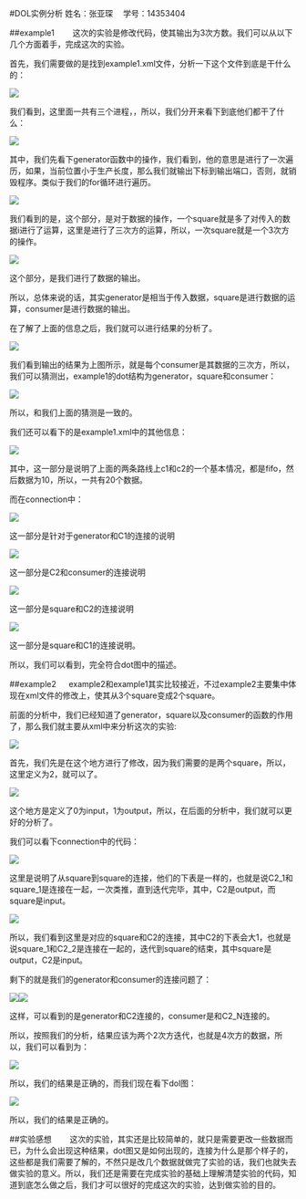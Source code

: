 #DOL实例分析
姓名：张亚琛     学号：14353404

##example1
   这次的实验是修改代码，使其输出为3次方数。我们可以从以下几个方面着手，完成这次的实验。

首先，我们需要做的是找到example1.xml文件，分析一下这个文件到底是干什么的：

![](http://p1.bqimg.com/567571/72585aa51c33f0c1.png)

我们看到，这里面一共有三个进程，，所以，我们分开来看下到底他们都干了什么：

![](http://p1.bqimg.com/567571/5d239c4d5bf9d952.png)

其中，我们先看下generator函数中的操作，我们看到，他的意思是进行了一次遍历，如果，当前位置小于生产长度，那么我们就输出下标到输出端口，否则，就销毁程序。类似于我们的for循环进行遍历。

![](http://p1.bqimg.com/567571/ea7ec66937bb66fa.png)

我们看到的是，这个部分，是对于数据的操作，一个square就是多了对传入的数据i进行了运算，这里是进行了三次方的运算，所以，一次square就是一个3次方的操作。

![](http://p1.bqimg.com/567571/0d4a494f636c1b8b.png)

这个部分，是我们进行了数据的输出。

所以，总体来说的话，其实generator是相当于传入数据，square是进行数据的运算，consumer是进行数据的输出。

在了解了上面的信息之后，我们就可以进行结果的分析了。

![](http://p1.bqimg.com/567571/f6f4e804f2107059.png)

我们看到输出的结果为上图所示，就是每个consumer是其数据的三次方，所以，我们可以猜测出，example1的dot结构为generator，square和consumer：

![](http://p1.bpimg.com/567571/006d5316eb3170d6.png)

所以，和我们上面的猜测是一致的。

我们还可以看下的是example1.xml中的其他信息：

![](http://p1.bpimg.com/567571/636fc8726eb7771a.png)

其中，这一部分是说明了上面的两条路线上c1和c2的一个基本情况，都是fifo，然后数据为10，所以，一共有20个数据。

而在connection中：

![](http://p1.bpimg.com/567571/8da3ece236ee582b.png)

这一部分是针对于generator和C1的连接的说明

![](http://p1.bpimg.com/567571/28bd80938f7cc89b.png)

这一部分是C2和consumer的连接说明

![](http://p1.bpimg.com/567571/7644f66fd57966fa.png)

这一部分是square和C2的连接说明


![](http://p1.bpimg.com/567571/d5d096e3e5732c92.png)

这一部分是square和C1的连接说明。

所以，我们可以看到，完全符合dot图中的描述。

##example2
    example2和example1其实比较接近，不过example2主要集中体现在xml文件的修改上，使其从3个square变成2个square。

前面的分析中，我们已经知道了generator，square以及consumer的函数的作用了，那么我们就主要从xml中来分析这次的实验:

![](http://p1.bqimg.com/567571/caa9e7c664892176.png)

首先，我们先是在这个地方进行了修改，因为我们需要的是两个square，所以，这里定义为2，就可以了。

![](http://p1.bqimg.com/567571/ffbd0ae58e8c17e5.png)

这个地方是定义了0为input，1为output，所以，在后面的分析中，我们就可以更好的分析了。

我们可以看下connection中的代码：

![](http://p1.bqimg.com/567571/1b2c93bfdd0e334b.png)

这里是说明了从square到square的连接，他们的下表是一样的，也就是说C2_1和square_1是连接在一起，一次类推，直到迭代完毕，其中，C2是output，而square是input。

![](http://p1.bqimg.com/567571/74f67d808b43f660.png)

所以，我们看到这里是对应的square和C2的连接，其中C2的下表会大1，也就是说square_1和C2_2是连接在一起的，迭代到square的结束，其中square是output，C2是input。

剩下的就是我们的generator和consumer的连接问题了：

![](http://p1.bqimg.com/567571/8d405cf4bf7e027a.png)![](http://p1.bqimg.com/567571/098d6574958cd1b2.png)

这样，可以看到的是generator和C2连接的，consumer是和C2_N连接的。

所以，按照我们的分析，结果应该为两个2次方迭代，也就是4次方的数据，所以，我们可以看到为：

![](http://p1.bqimg.com/567571/e1faaf5f7cb2c3d2.png)

所以，我们的结果是正确的，而我们现在看下dol图：

![](http://p1.bqimg.com/567571/2c1051254e5ff4ac.png)

所以，我们的结果是正确的。

##实验感想
   这次的实验，其实还是比较简单的，就只是需要更改一些数据而已，为什么会出现这种结果，dot图又是如何出现的，连接为什么是那个样子的，这些都是我们需要了解的，不然只是改几个数据就做完了实验的话，我们也就失去做实验的意义。所以，我们还是需要在完成实验的基础上理解清楚实验的代码，知道到底怎么做之后，我们才可以很好的完成这次的实验，达到做实验的目的。